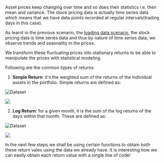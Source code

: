 Asset prices keep changing over time and so does their statistics i.e. their mean and variance. The stock pricing data is actually time series data which means that we have data points recorded at regular intervals(trading days in this case). 

As learnt in the previous scenario, the [loading data scenario](https://www.katacoda.com/orm-harshit-tyagi/scenarios/first_steps_quant_trading_1), the stock pricing data is time series data and thus by nature of time series data, we observe trends and seaonality in the prices. 

We transform these fluctuating prices into stationary returns to be able to manipulate the prices with statistical modeling.

Following are the common types of returns:

1. **Simple Return**: it's the weighted sum of the returns of the individual assets in the portfolio. Simple returns are defined as:

<img src="/orm-harshit-tyagi/scenarios/first_steps_quant_trading_2/assets/simple_return.png" alt="Dataset">

![](/harshit-tyagi/first_steps_quant_trading_2/assets/simple_return.png)


2. **Log Return**: for a given month, it is the sum of the log returns of the days within that month. These are defined as:

<img src="/orm-harshit-tyagi/scenarios/quant_trading_1/assets/log_return.png" alt="Dataset">

![](/harshit-tyagi/quant_trading_1/assets/log_return.png)

In the next few steps we shall be using certain functions to obtain both these return vales using the data we already have. It is interesting how we can easily obtain each return value with a single line of code!